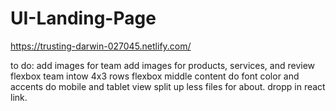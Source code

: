 # UI-Landing-Page
https://trusting-darwin-027045.netlify.com/

to do:
add images for team
add images for products, services, and review
flexbox team intow 4x3 rows
flexbox middle content
do font color and accents
do mobile and tablet view
split up less files for about.
dropp in react link.








